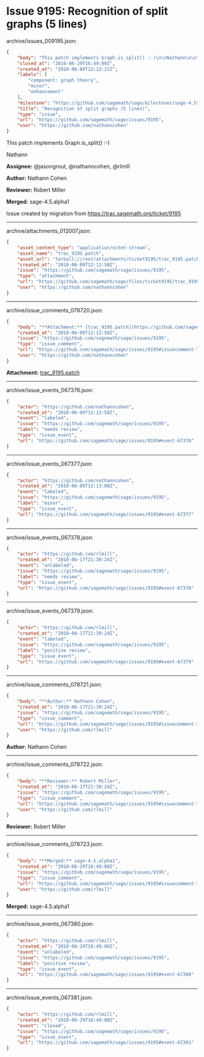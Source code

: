 # Issue 9195: Recognition of split graphs (5 lines)

archive/issues_009195.json:
```json
{
    "body": "This patch implements Graph.is_split() :-)\n\nNathann\n\n**Assignee:** @jasongrout, @nathanncohen, @rlmill\n\n**Author:** Nathann Cohen\n\n**Reviewer:** Robert Miller\n\n**Merged:** sage-4.5.alpha1\n\nIssue created by migration from https://trac.sagemath.org/ticket/9195\n\n",
    "closed_at": "2010-06-29T16:49:00Z",
    "created_at": "2010-06-09T12:12:21Z",
    "labels": [
        "component: graph theory",
        "minor",
        "enhancement"
    ],
    "milestone": "https://github.com/sagemath/sage/milestones/sage-4.5",
    "title": "Recognition of split graphs (5 lines)",
    "type": "issue",
    "url": "https://github.com/sagemath/sage/issues/9195",
    "user": "https://github.com/nathanncohen"
}
```
This patch implements Graph.is_split() :-)

Nathann

**Assignee:** @jasongrout, @nathanncohen, @rlmill

**Author:** Nathann Cohen

**Reviewer:** Robert Miller

**Merged:** sage-4.5.alpha1

Issue created by migration from https://trac.sagemath.org/ticket/9195





---

archive/attachments_012007.json:
```json
{
    "asset_content_type": "application/octet-stream",
    "asset_name": "trac_9195.patch",
    "asset_url": "tarball://root/attachments/ticket9195/trac_9195.patch",
    "created_at": "2010-06-09T12:12:50Z",
    "issue": "https://github.com/sagemath/sage/issues/9195",
    "type": "attachment",
    "url": "https://github.com/sagemath/sage/files/ticket9195/trac_9195.patch",
    "user": "https://github.com/nathanncohen"
}
```



---

archive/issue_comments_078720.json:
```json
{
    "body": "**Attachment:** [trac_9195.patch](https://github.com/sagemath/sage/files/ticket9195/trac_9195.patch)",
    "created_at": "2010-06-09T12:12:50Z",
    "issue": "https://github.com/sagemath/sage/issues/9195",
    "type": "issue_comment",
    "url": "https://github.com/sagemath/sage/issues/9195#issuecomment-78720",
    "user": "https://github.com/nathanncohen"
}
```

**Attachment:** [trac_9195.patch](https://github.com/sagemath/sage/files/ticket9195/trac_9195.patch)



---

archive/issue_events_067376.json:
```json
{
    "actor": "https://github.com/nathanncohen",
    "created_at": "2010-06-09T12:12:58Z",
    "event": "labeled",
    "issue": "https://github.com/sagemath/sage/issues/9195",
    "label": "needs review",
    "type": "issue_event",
    "url": "https://github.com/sagemath/sage/issues/9195#event-67376"
}
```



---

archive/issue_events_067377.json:
```json
{
    "actor": "https://github.com/nathanncohen",
    "created_at": "2010-06-09T12:13:08Z",
    "event": "labeled",
    "issue": "https://github.com/sagemath/sage/issues/9195",
    "label": "minor",
    "type": "issue_event",
    "url": "https://github.com/sagemath/sage/issues/9195#event-67377"
}
```



---

archive/issue_events_067378.json:
```json
{
    "actor": "https://github.com/rlmill",
    "created_at": "2010-06-17T21:30:24Z",
    "event": "unlabeled",
    "issue": "https://github.com/sagemath/sage/issues/9195",
    "label": "needs review",
    "type": "issue_event",
    "url": "https://github.com/sagemath/sage/issues/9195#event-67378"
}
```



---

archive/issue_events_067379.json:
```json
{
    "actor": "https://github.com/rlmill",
    "created_at": "2010-06-17T21:30:24Z",
    "event": "labeled",
    "issue": "https://github.com/sagemath/sage/issues/9195",
    "label": "positive review",
    "type": "issue_event",
    "url": "https://github.com/sagemath/sage/issues/9195#event-67379"
}
```



---

archive/issue_comments_078721.json:
```json
{
    "body": "**Author:** Nathann Cohen",
    "created_at": "2010-06-17T21:30:24Z",
    "issue": "https://github.com/sagemath/sage/issues/9195",
    "type": "issue_comment",
    "url": "https://github.com/sagemath/sage/issues/9195#issuecomment-78721",
    "user": "https://github.com/rlmill"
}
```

**Author:** Nathann Cohen



---

archive/issue_comments_078722.json:
```json
{
    "body": "**Reviewer:** Robert Miller",
    "created_at": "2010-06-17T21:30:24Z",
    "issue": "https://github.com/sagemath/sage/issues/9195",
    "type": "issue_comment",
    "url": "https://github.com/sagemath/sage/issues/9195#issuecomment-78722",
    "user": "https://github.com/rlmill"
}
```

**Reviewer:** Robert Miller



---

archive/issue_comments_078723.json:
```json
{
    "body": "**Merged:** sage-4.5.alpha1",
    "created_at": "2010-06-29T16:49:00Z",
    "issue": "https://github.com/sagemath/sage/issues/9195",
    "type": "issue_comment",
    "url": "https://github.com/sagemath/sage/issues/9195#issuecomment-78723",
    "user": "https://github.com/rlmill"
}
```

**Merged:** sage-4.5.alpha1



---

archive/issue_events_067380.json:
```json
{
    "actor": "https://github.com/rlmill",
    "created_at": "2010-06-29T16:49:00Z",
    "event": "unlabeled",
    "issue": "https://github.com/sagemath/sage/issues/9195",
    "label": "positive review",
    "type": "issue_event",
    "url": "https://github.com/sagemath/sage/issues/9195#event-67380"
}
```



---

archive/issue_events_067381.json:
```json
{
    "actor": "https://github.com/rlmill",
    "created_at": "2010-06-29T16:49:00Z",
    "event": "closed",
    "issue": "https://github.com/sagemath/sage/issues/9195",
    "type": "issue_event",
    "url": "https://github.com/sagemath/sage/issues/9195#event-67381"
}
```
